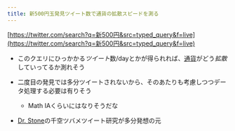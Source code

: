 ```yaml
---
title: 新500円玉発見ツイート数で通貨の拡散スピードを測る
---
```


[https://twitter.com/search?q=新500円&src=typed_query&f=live](https://twitter.com/search?q=新500円&src=typed_query&f=live)

* このクエリにひっかかる*ツイート*数/dayとかが得られれば、[通貨](%E9%80%9A%E8%B2%A8.md)がどう*拡散*していってるか測れそう

* 二度目の発見では多分ツイートされないから、そのあたりも考慮しつつデータ処理する必要は有りそう
  
  * Math IAくらいにはなりそうだな
* [Dr. Stone](Dr.%20Stone.md)の千空ツバメツイート研究が多分発想の元
